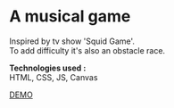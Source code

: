 # A musical game
Inspired by tv show 'Squid Game'. 
<br>
To add difficulty it's also an obstacle race.

<b>Technologies used :</b> 
<br>
HTML, CSS, JS, Canvas

<a href="https://cindyconfiant.github.io/RedLightGreenLight/">DEMO</a>
